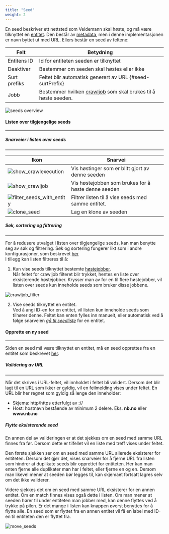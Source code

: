 ```yaml
---
title: "Seed"
weight: 2
---
```


En seed beskriver ett nettsted som Veidemann skal høste, og må være tilknyttet en [entitet](../entity). 
Den består av [metadata](../#veidemann-meta), men i denne implementasjonen er navn byttet ut med URL. 
Ellers består en seed av feltene:
  
Felt           | Betydning
---------------|------------------------------------------------------------------------------
Entitens ID    | Id for entiteten seeden er tilknyttet
Deaktiver      | Bestemmer om seeden skal høstes eller ikke
Surt prefiks   | Feltet blir automatisk generert av URL {#seed-surtPrefix}
Jobb           | Bestemmer hvilken [crawljob](../crawljob) som skal brukes til å høste seeden.  
  
![seeds overview](/veidemann/docs/img/seed/veidemann_dashboard_seed_overview.png)  

#### Listen over tilgjengelige seeds
-------------------------------------

##### Snarveier i listen over seeds
-----------------------------------
Ikon                                                                                                 | Snarvei
-----------------------------------------------------------------------------------------------------|---------------------------------------------------                                                                              
![show_crawlexecution](/veidemann/docs/img/icons/veidemann_dashboard_icon_report_crawlexecution.png) | Vis høstinger som er blitt gjort av denne seeden
![show_crawljob](/veidemann/docs/img/icons/veidemann_dashboard_icon_crawljob.png)                    | Vis høstejobben som brukes for å høste denne seeden
![filter_seeds_with_entity](/veidemann/docs/img/icons/veidemann_dashboard_icon_entity.png)           | Filtrer listen til å vise seeds med samme entitet.
![clone_seed](/veidemann/docs/img/icons/veidemann_dashboard_icon_clone_config.png)                   | Lag en klone av seeden  
  
##### Søk, sortering og filtrering
----------------------------------

For å redusere utvalget i listen over tilgjengelige seeds, kan man benytte seg av søk og filtrering.
Søk og sortering fungerer likt som i andre konfigurasjoner, som beskrevet [her](../#config-search-filter-sort)  
I tillegg kan listen filtreres til å:

1. Kun vise seeds tilknyttet bestemte [høstejobber](../crawljob).  
Når feltet for crawljob filteret blir trykket, hentes en liste over eksisterende høstejobber.
Krysser man av for en til flere høstejobber, vil listen over seeds kun inneholde seeds som
bruker disse jobbene. 

![crawljob_filter](/veidemann/docs/img/seed/veidemann_dashboard_seed_crawljob_filter.png)

2. Vise seeds tilknyttet en entitet.  
Ved å angi ID-en for en entitet, vil listen kun inneholde seeds som tilhører denne. 
Feltet kan enten fylles inn manuelt, eller automatisk ved å følge snarveien 
[*gå til seedliste*](../entity/#entity-list-seeds) for en entitet.

    
#### Opprette en ny seed
--------------------------
Siden en seed må være tilknyttet en entitet, må en seed opprettes fra en entitet som beskrevet 
[her](../entity/#entity-add-seed).


##### Validering av URL
----------------------
Når det skrives i URL-feltet, vil innholdet i feltet bli validert.
Dersom det blir lagt til en URL som ikker er gyldig, vil en feilmelding vises under feltet.
En URL blir her regnet som gyldig så lenge den inneholder:
- Skjema: http/https etterfulgt av ://
- Host: hostnavn bestående av minimum 2 delere. Eks. **nb.no** eller **www\.nb.no**

##### Flytte eksisterende seed
En annen del av valideringen er at det sjekkes om en seed med samme URL finnes fra før.
Dersom dette er tilfellet vil en liste med treff vises under feltet.

Den første sjekken ser om en seed med samme URL allerede eksisterer for entiteten. 
Dersom det gjør det, vises snarveier for å fjerne URL fra listen som hindrer at duplikate seeds blir opprettet for entiteten.
Her kan man enten fjerne alle duplikater man har i feltet, eller fjerne en og en. 
Dersom man likevel mener at seeden bør legges til, kan skjemaet fortsatt lagres selv om det ikke validerer.

Videre sjekkes det om en seed med samme URL eksisterer for en annen entitet. 
Om en match finnes vises også dette i listen. 
Om man mener at seeden hører til under entiteten man jobber med, kan denne flyttes ved å trykke på pilen.
Er det mange i listen kan knappen øverst benyttes for å flytte alle.
En seed som er flyttet fra en annen entitet vil få en label med ID-en til entiteten den er flyttet fra.

![move_seeds](/veidemann/docs/img/seed/veidemann_dashboard_seed_move.png)

 

